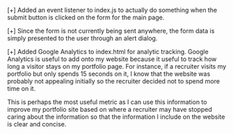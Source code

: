 [+] Added an event listener to index.js to actually do something when the
submit button is clicked on the form for the main page.

[+] Since the form is not currently being sent anywhere, the form data is simply
presented to the user through an alert dialog.

[+] Added Google Analytics to index.html for analytic tracking. Google Analytics
is useful to add onto my website because it useful to track how long a visitor
stays on my portfolio page. For instance, if a recruiter visits my portfolio but
only spends 15 seconds on it, I know that the website was probably not appealing
initially so the recruiter decided not to spend more time on it.

This is perhaps the most useful metric as I can use this information to improve
my portfolio site based on where a recruiter may have stopped caring about the
information so that the information I include on the website is clear and concise.
